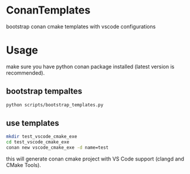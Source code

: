 # ConanTemplates
bootstrap conan cmake templates with vscode configurations

# Usage

make sure you have python conan package installed (latest version is recommended).

## bootstrap tempaltes

```bash
python scripts/bootstrap_templates.py
```

## use templates

```bash
mkdir test_vscode_cmake_exe
cd test_vscode_cmake_exe
conan new vscode_cmake_exe -d name=test
```

this will generate conan cmake project with VS Code support (clangd and CMake Tools).